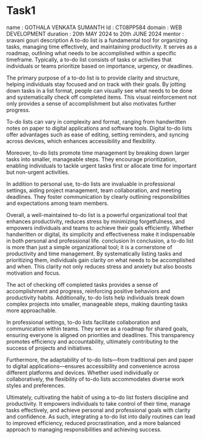 # Task1
name : GOTHALA VENKATA SUMANTH Id : CT08PP584 domain : WEB DEVELOPMENT duration : 20th MAY 2024 to 20th JUNE 2024 mentor : sravani gouri description A to-do list is a fundamental tool for organizing tasks, managing time effectively, and maintaining productivity. It serves as a roadmap, outlining what needs to be accomplished within a specific timeframe. Typically, a to-do list consists of tasks or activities that individuals or teams prioritize based on importance, urgency, or deadlines.

The primary purpose of a to-do list is to provide clarity and structure, helping individuals stay focused and on track with their goals. By jotting down tasks in a list format, people can visually see what needs to be done and systematically check off completed items. This visual reinforcement not only provides a sense of accomplishment but also motivates further progress.

To-do lists can vary in complexity and format, ranging from handwritten notes on paper to digital applications and software tools. Digital to-do lists offer advantages such as ease of editing, setting reminders, and syncing across devices, which enhances accessibility and flexibility.

Moreover, to-do lists promote time management by breaking down larger tasks into smaller, manageable steps. They encourage prioritization, enabling individuals to tackle urgent tasks first or allocate time for important but non-urgent activities.

In addition to personal use, to-do lists are invaluable in professional settings, aiding project management, team collaboration, and meeting deadlines. They foster communication by clearly outlining responsibilities and expectations among team members.

Overall, a well-maintained to-do list is a powerful organizational tool that enhances productivity, reduces stress by minimizing forgetfulness, and empowers individuals and teams to achieve their goals efficiently. Whether handwritten or digital, its simplicity and effectiveness make it indispensable in both personal and professional life. conclusion In conclusion, a to-do list is more than just a simple organizational tool; it is a cornerstone of productivity and time management. By systematically listing tasks and prioritizing them, individuals gain clarity on what needs to be accomplished and when. This clarity not only reduces stress and anxiety but also boosts motivation and focus.

The act of checking off completed tasks provides a sense of accomplishment and progress, reinforcing positive behaviors and productivity habits. Additionally, to-do lists help individuals break down complex projects into smaller, manageable steps, making daunting tasks more approachable.

In professional settings, to-do lists facilitate collaboration and communication within teams. They serve as a roadmap for shared goals, ensuring everyone is aligned on priorities and deadlines. This transparency promotes efficiency and accountability, ultimately contributing to the success of projects and initiatives.

Furthermore, the adaptability of to-do lists—from traditional pen and paper to digital applications—ensures accessibility and convenience across different platforms and devices. Whether used individually or collaboratively, the flexibility of to-do lists accommodates diverse work styles and preferences.

Ultimately, cultivating the habit of using a to-do list fosters discipline and productivity. It empowers individuals to take control of their time, manage tasks effectively, and achieve personal and professional goals with clarity and confidence. As such, integrating a to-do list into daily routines can lead to improved efficiency, reduced procrastination, and a more balanced approach to managing responsibilities and achieving success.
